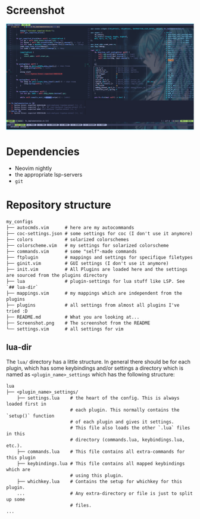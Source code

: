 # Screenshot
![Yeet](Screenshot.png)

# Dependencies
- Neovim nightly
- the appropriate lsp-servers
- `git`

# Repository structure
```
my_configs
├── autocmds.vim      # here are my autocommands
├── coc-settings.json # some settings for coc (I don't use it anymore)
├── colors            # solarized colorschemes
├── colorscheme.vim   # my settings for solarized colorscheme
├── commands.vim      # some "self"-made commands
├── ftplugin          # mappings and settings for specifique filetypes
├── ginit.vim         # GUI settings (I don't use it anymore)
├── init.vim          # All Plugins are loaded here and the settings are sourced from the plugins directory
├── lua               # plugin-settings for lua stuff like LSP. See `## lua-dir`
├── mappings.vim      # my mappings which are independent from the plugins
├── plugins           # all settings from almost all plugins I've tried :D
├── README.md         # What you are looking at...
├── Screenshot.png    # The screenshot from the README
└── settings.vim      # all settings for vim
```

## lua-dir
The `lua/` directory has a little structure. In general there should be for each
plugin, which has some keybindings and/or settings a directory which is named as
`<plugin_name>_settings` which has the following structure:

```
lua
├── <plugin_name>_settings/
    ├── settings.lua    # the heart of the config. This is always loaded first in
                        # each plugin. This normally contains the `setup()` function
                        # of each plugin and gives it settings.
                        # This file also loads the other `.lua` files in this
                        # directory (commands.lua, keybindings.lua, etc.).
    ├── commands.lua    # This file contains all extra-commands for this plugin
    ├── keybindings.lua # This file contains all mapped keybindings which are
                        # using this plugin.
    ├── whichkey.lua    # Contains the setup for whichkey for this plugin.
    ...                 # Any extra-directory or file is just to split up some
                        # files.
...
```
